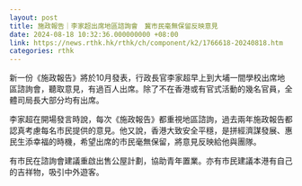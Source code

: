 ```yaml
---
layout: post
title: 施政報告｜李家超出席地區諮詢會　冀市民毫無保留反映意見
date: 2024-08-18 10:32:36.000000000 +08:00
link: https://news.rthk.hk/rthk/ch/component/k2/1766618-20240818.htm
categories: rthk
---
```


新一份《施政報告》將於10月發表，行政長官李家超早上到大埔一間學校出席地區諮詢會，聽取意見，有過百人出席。除了不在香港或有官式活動的幾名官員，全體司局長大部分均有出席。

李家超在開場發言時說，每次《施政報告》都重視地區諮詢，過去兩年施政報告都認真考慮每名市民提供的意見。他又說，香港大致安全平穩，是拼經濟謀發展、惠民生添幸福的時機，希望出席的市民毫無保留，將意見反映給他與團隊。

有市民在諮詢會建議重啟出售公屋計劃，協助青年置業。亦有市民建議本港有自己的吉祥物，吸引中外遊客。
